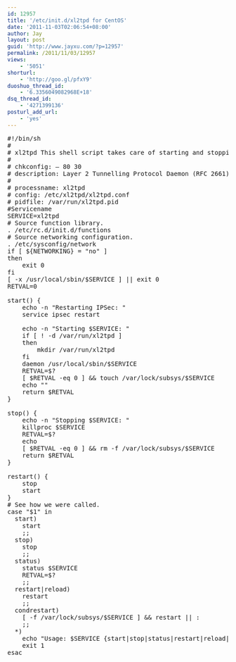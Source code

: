 ```yaml
---
id: 12957
title: '/etc/init.d/xl2tpd for CentOS'
date: '2011-11-03T02:06:54+08:00'
author: Jay
layout: post
guid: 'http://www.jayxu.com/?p=12957'
permalink: /2011/11/03/12957
views:
    - '5051'
shorturl:
    - 'http://goo.gl/pfxY9'
duoshuo_thread_id:
    - '6.3356049082968E+18'
dsq_thread_id:
    - '4271399136'
posturl_add_url:
    - 'yes'
---
```


<pre class="lang:shell decode:1 " >
#!/bin/sh
#
# xl2tpd This shell script takes care of starting and stopping l2tpd.
#
# chkconfig: – 80 30
# description: Layer 2 Tunnelling Protocol Daemon (RFC 2661)
#
# processname: xl2tpd
# config: /etc/xl2tpd/xl2tpd.conf
# pidfile: /var/run/xl2tpd.pid
#Servicename
SERVICE=xl2tpd
# Source function library.
. /etc/rc.d/init.d/functions
# Source networking configuration.
. /etc/sysconfig/network
if [ ${NETWORKING} = "no" ]
then
	exit 0
fi
[ -x /usr/local/sbin/$SERVICE ] || exit 0
RETVAL=0

start() {
	echo -n "Restarting IPSec: "
	service ipsec restart

	echo -n "Starting $SERVICE: "
	if [ ! -d /var/run/xl2tpd ]
	then
		mkdir /var/run/xl2tpd
	fi
	daemon /usr/local/sbin/$SERVICE
	RETVAL=$?
	[ $RETVAL -eq 0 ] && touch /var/lock/subsys/$SERVICE
	echo ""
	return $RETVAL
}

stop() {
	echo -n "Stopping $SERVICE: "
	killproc $SERVICE
	RETVAL=$?
	echo
	[ $RETVAL -eq 0 ] && rm -f /var/lock/subsys/$SERVICE
	return $RETVAL
}

restart() {
	stop
	start
}
# See how we were called.
case "$1" in
  start)
	start
	;;
  stop)
	stop
	;;
  status)
	status $SERVICE
	RETVAL=$?
	;;
  restart|reload)
	restart
	;;
  condrestart)
	[ -f /var/lock/subsys/$SERVICE ] && restart || :
	;;
  *)
	echo "Usage: $SERVICE {start|stop|status|restart|reload|condrestart}"
	exit 1
esac
</pre>